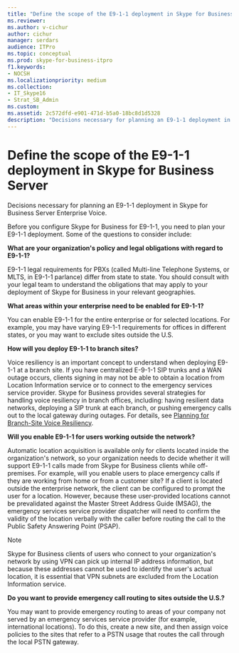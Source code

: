 ```yaml
---
title: "Define the scope of the E9-1-1 deployment in Skype for Business Server"
ms.reviewer: 
ms.author: v-cichur
author: cichur
manager: serdars
audience: ITPro
ms.topic: conceptual
ms.prod: skype-for-business-itpro
f1.keywords:
- NOCSH
ms.localizationpriority: medium
ms.collection:
- IT_Skype16
- Strat_SB_Admin
ms.custom:
ms.assetid: 2c572dfd-e901-471d-b5a0-18bc8d1d5328
description: "Decisions necessary for planning an E9-1-1 deployment in Skype for Business Server Enterprise Voice."
---
```


# Define the scope of the E9-1-1 deployment in Skype for Business Server

Decisions necessary for planning an E9-1-1 deployment in Skype for Business Server Enterprise Voice.

Before you configure Skype for Business for E9-1-1, you need to plan your E9-1-1 deployment. Some of the questions to consider include:

 **What are your organization's policy and legal obligations with regard to E9-1-1?**

 E9-1-1 legal requirements for PBXs (called Multi-line Telephone Systems, or MLTS, in E9-1-1 parlance) differ from state to state. You should consult with your legal team to understand the obligations that may apply to your deployment of Skype for Business in your relevant geographies.

 **What areas within your enterprise need to be enabled for E9-1-1?**

 You can enable E9-1-1 for the entire enterprise or for selected locations. For example, you may have varying E9-1-1 requirements for offices in different states, or you may want to exclude sites outside the U.S.

 **How will you deploy E9-1-1 to branch sites?**

 Voice resiliency is an important concept to understand when deploying E9-1-1 at a branch site. If you have centralized E-9-1-1 SIP trunks and a WAN outage occurs, clients signing in may not be able to obtain a location from Location Information service or to connect to the emergency services service provider. Skype for Business provides several strategies for handling voice resiliency in branch offices, including: having resilient data networks, deploying a SIP trunk at each branch, or pushing emergency calls out to the local gateway during outages. For details, see [Planning for Branch-Site Voice Resiliency](/previous-versions/office/lync-server-2013/lync-server-2013-planning-for-branch-site-voice-resiliency).

 **Will you enable E9-1-1 for users working outside the network?**

 Automatic location acquisition is available only for clients located inside the organization's network, so your organization needs to decide whether it will support E9-1-1 calls made from Skype for Business clients while off-premises. For example, will you enable users to place emergency calls if they are working from home or from a customer site? If a client is located outside the enterprise network, the client can be configured to prompt the user for a location. However, because these user-provided locations cannot be prevalidated against the Master Street Address Guide (MSAG), the emergency services service provider dispatcher will need to confirm the validity of the location verbally with the caller before routing the call to the Public Safety Answering Point (PSAP).

> [!NOTE]
> Skype for Business clients of users who connect to your organization's network by using VPN can pick up internal IP address information, but because these addresses cannot be used to identify the user's actual location, it is essential that VPN subnets are excluded from the Location Information service.

 **Do you want to provide emergency call routing to sites outside the U.S.?**

 You may want to provide emergency routing to areas of your company not served by an emergency services service provider (for example, international locations). To do this, create a new site, and then assign voice policies to the sites that refer to a PSTN usage that routes the call through the local PSTN gateway.